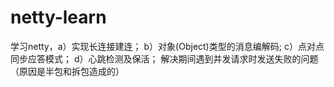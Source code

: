 # netty-learn
学习netty，a）实现长连接建连；     b）对象(Object)类型的消息编解码;     c）点对点同步应答模式；     d）心跳检测及保活；     解决期间遇到并发请求时发送失败的问题（原因是半包和拆包造成的）
